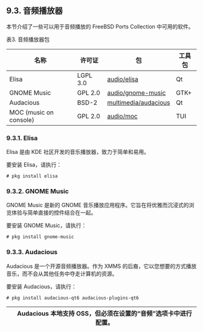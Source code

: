 
## 9.3. 音频播放器

本节介绍了一些可以用于音频播放的 FreeBSD Ports Collection 中可用的软件。

表3. 音频播放器包

| 名称                   | 许可证  | 包                      | 工具包 |
| ------------------------ | ---------- | ------------------------- | --------- |
| Elisa                  | LGPL 3.0 | [audio/elisa](https://cgit.freebsd.org/ports/tree/audio/elisa/)        | Qt      |
| GNOME Music            | GPL 2.0  | [audio/gnome-music](https://cgit.freebsd.org/ports/tree/audio/gnome-music/)        | GTK+    |
| Audacious              | BSD-2    | [multimedia/audacious](https://cgit.freebsd.org/ports/tree/multimedia/audacious/)        | Qt      |
| MOC (music on console) | GPL 2.0  | [audio/moc](https://cgit.freebsd.org/ports/tree/audio/moc/)        | TUI     |

### 9.3.1. Elisa

Elisa 是由 KDE 社区开发的音乐播放器，致力于简单和易用。

要安装 Elisa，请执行：

```
# pkg install elisa
```

### 9.3.2. GNOME Music

GNOME Music 是新的 GNOME 音乐播放应用程序。它旨在将优雅而沉浸式的浏览体验与简单直接的控件结合在一起。

要安装 GNOME Music，请执行：

```
# pkg install gnome-music
```

### 9.3.3. Audacious

Audacious 是一个开源音频播放器。作为 XMMS 的后裔，它以您想要的方式播放音乐，而不会从其他任务中夺走计算机的资源。

要安装 Audacious，请执行：

```
# pkg install audacious-qt6 audacious-plugins-qt6
```

|  | Audacious 本地支持 OSS，但必须在设置的“音频”选项卡中进行配置。 |
| -- | ------------------------------------------------------------------------------------------- |
